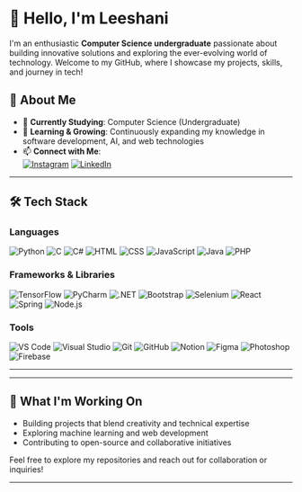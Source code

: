 # 👋 Hello, I'm Leeshani

I'm an enthusiastic **Computer Science undergraduate** passionate about building innovative solutions and exploring the ever-evolving world of technology. Welcome to my GitHub, where I showcase my projects, skills, and journey in tech!

## 🌟 About Me
- 🔬 **Currently Studying**: Computer Science (Undergraduate)
- 🌱 **Learning & Growing**: Continuously expanding my knowledge in software development, AI, and web technologies
- 📫 **Connect with Me**:  
  [![Instagram](https://img.shields.io/badge/Instagram-%23E4405F.svg?logo=Instagram&logoColor=white)](https://www.instagram.com/_leez_dilz_/?igsh=d2VsZ2RyYzN2MW8%3D&utm_source=qr) 
  [![LinkedIn](https://img.shields.io/badge/LinkedIn-%230077B5.svg?logo=linkedin&logoColor=white)](https://www.linkedin.com/in/leeshani-dilthara-a9735733a?utm_source=share&utm_campaign=share_via&utm_content=profile&utm_medium=ios_app)

---

## 🛠 Tech Stack

### Languages
![Python](https://skillicons.dev/icons?i=python) ![C](https://skillicons.dev/icons?i=c) ![C#](https://skillicons.dev/icons?i=cs) ![HTML](https://skillicons.dev/icons?i=html) ![CSS](https://skillicons.dev/icons?i=css) ![JavaScript](https://skillicons.dev/icons?i=js) ![Java](https://skillicons.dev/icons?i=java) ![PHP](https://skillicons.dev/icons?i=php)

### Frameworks & Libraries
![TensorFlow](https://skillicons.dev/icons?i=tensorflow) ![PyCharm](https://skillicons.dev/icons?i=pycharm) ![.NET](https://skillicons.dev/icons?i=dotnet) ![Bootstrap](https://skillicons.dev/icons?i=bootstrap) ![Selenium](https://skillicons.dev/icons?i=selenium) ![React](https://skillicons.dev/icons?i=react) ![Spring](https://skillicons.dev/icons?i=spring) ![Node.js](https://skillicons.dev/icons?i=nodejs)

### Tools
![VS Code](https://skillicons.dev/icons?i=vscode) ![Visual Studio](https://skillicons.dev/icons?i=visualstudio) ![Git](https://skillicons.dev/icons?i=git) ![GitHub](https://skillicons.dev/icons?i=github) ![Notion](https://skillicons.dev/icons?i=notion) ![Figma](https://skillicons.dev/icons?i=figma) ![Photoshop](https://skillicons.dev/icons?i=ps) ![Firebase](https://skillicons.dev/icons?i=firebase)

---


---

## 🚀 What I'm Working On
- Building projects that blend creativity and technical expertise
- Exploring machine learning and web development
- Contributing to open-source and collaborative initiatives

Feel free to explore my repositories and reach out for collaboration or inquiries!

---
